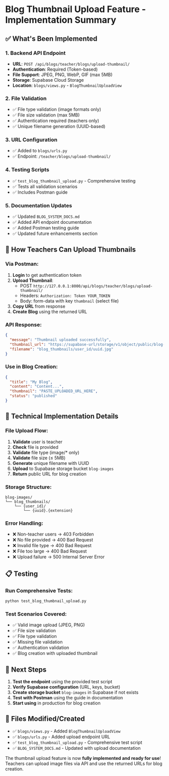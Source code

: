 # Blog Thumbnail Upload Feature - Implementation Summary

## ✅ What's Been Implemented

### 1. **Backend API Endpoint**
- **URL**: `POST /api/blogs/teacher/blogs/upload-thumbnail/`
- **Authentication**: Required (Token-based)
- **File Support**: JPEG, PNG, WebP, GIF (max 5MB)
- **Storage**: Supabase Cloud Storage
- **Location**: `blogs/views.py` - `BlogThumbnailUploadView`

### 2. **File Validation**
- ✅ File type validation (image formats only)
- ✅ File size validation (max 5MB)
- ✅ Authentication required (teachers only)
- ✅ Unique filename generation (UUID-based)

### 3. **URL Configuration**
- ✅ Added to `blogs/urls.py`
- ✅ Endpoint: `/teacher/blogs/upload-thumbnail/`

### 4. **Testing Scripts**
- ✅ `test_blog_thumbnail_upload.py` - Comprehensive testing
- ✅ Tests all validation scenarios
- ✅ Includes Postman guide

### 5. **Documentation Updates**
- ✅ Updated `BLOG_SYSTEM_DOCS.md`
- ✅ Added API endpoint documentation
- ✅ Added Postman testing guide
- ✅ Updated future enhancements section

## 🚀 How Teachers Can Upload Thumbnails

### Via Postman:

1. **Login** to get authentication token
2. **Upload Thumbnail**:
   - POST `http://127.0.0.1:8000/api/blogs/teacher/blogs/upload-thumbnail/`
   - Headers: `Authorization: Token YOUR_TOKEN`
   - Body: form-data with key `thumbnail` (select file)
3. **Copy URL** from response
4. **Create Blog** using the returned URL

### API Response:
```json
{
  "message": "Thumbnail uploaded successfully",
  "thumbnail_url": "https://supabase-url/storage/v1/object/public/blog-images/...",
  "filename": "blog_thumbnails/user_id/uuid.jpg"
}
```

### Use in Blog Creation:
```json
{
  "title": "My Blog",
  "content": "Content...",
  "thumbnail": "PASTE_UPLOADED_URL_HERE",
  "status": "published"
}
```

## 🔧 Technical Implementation Details

### File Upload Flow:
1. **Validate** user is teacher
2. **Check** file is provided
3. **Validate** file type (image/* only)
4. **Validate** file size (≤ 5MB)
5. **Generate** unique filename with UUID
6. **Upload** to Supabase storage bucket `blog-images`
7. **Return** public URL for blog creation

### Storage Structure:
```
blog-images/
└── blog_thumbnails/
    └── {user_id}/
        └── {uuid}.{extension}
```

### Error Handling:
- ❌ Non-teacher users → 403 Forbidden
- ❌ No file provided → 400 Bad Request
- ❌ Invalid file type → 400 Bad Request
- ❌ File too large → 400 Bad Request
- ❌ Upload failure → 500 Internal Server Error

## 📋 Testing

### Run Comprehensive Tests:
```bash
python test_blog_thumbnail_upload.py
```

### Test Scenarios Covered:
- ✅ Valid image upload (JPEG, PNG)
- ✅ File size validation
- ✅ File type validation
- ✅ Missing file validation
- ✅ Authentication validation
- ✅ Blog creation with uploaded thumbnail

## 🎯 Next Steps

1. **Test the endpoint** using the provided test script
2. **Verify Supabase configuration** (URL, keys, bucket)
3. **Create storage bucket** `blog-images` in Supabase if not exists
4. **Test with Postman** using the guide in documentation
5. **Start using** in production for blog creation

## 📂 Files Modified/Created

- ✅ `blogs/views.py` - Added `BlogThumbnailUploadView`
- ✅ `blogs/urls.py` - Added upload endpoint URL
- ✅ `test_blog_thumbnail_upload.py` - Comprehensive test script
- ✅ `BLOG_SYSTEM_DOCS.md` - Updated with upload documentation

The thumbnail upload feature is now **fully implemented and ready for use**! Teachers can upload image files via API and use the returned URLs for blog creation.

